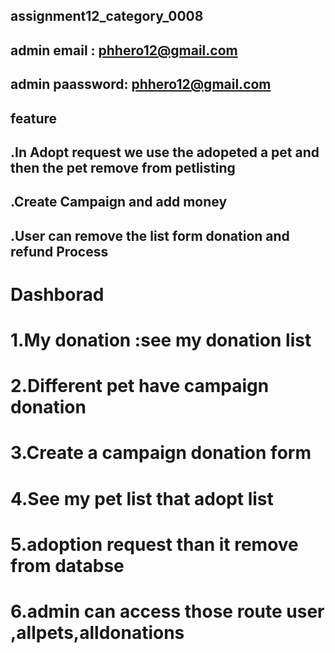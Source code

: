 ## assignment12_category_0008

## admin email : phhero12@gmail.com
## admin paassword: phhero12@gmail.com


## feature 

## .In Adopt request we use the adopeted a pet and then the pet remove from petlisting
## .Create Campaign and add money 
## .User can remove the list form donation and refund Process

# Dashborad
# 1.My donation :see my donation list
# 2.Different pet have campaign donation
# 3.Create a campaign donation form
# 4.See my pet list that adopt list
# 5.adoption request than it remove from databse
# 6.admin can access those route user ,allpets,alldonations


